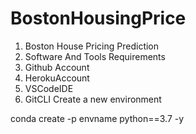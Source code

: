 # BostonHousingPrice

1. Boston House Pricing Prediction
2. Software And Tools Requirements
3. Github Account
4. HerokuAccount
5. VSCodeIDE
6. GitCLI
Create a new environment    

conda create -p envname python==3.7 -y